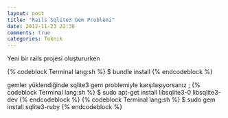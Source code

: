 ```yaml
---
layout: post
title: "Rails Sqlite3 Gem Problemi"
date: 2012-11-23 22:38
comments: true
categories: Teknik 
---
```


Yeni bir rails projesi oluştururken

{% codeblock Terminal lang:sh %}
$ bundle install 
{% endcodeblock %}

gemler yüklendiğinde sqlite3 gem problemiyle karşılaşıyorsanız ;
{% codeblock Terminal lang:sh %}
$ sudo apt-get install libsqlite3-0 libsqlite3-dev
{% endcodeblock %}
{% codeblock Terminal lang:sh %}
$ sudo gem install sqlite3-ruby
{% endcodeblock %}
